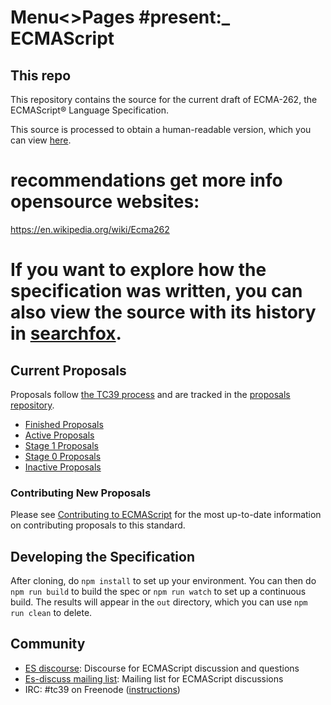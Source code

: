 Menu<>Pages
#present:_
ECMAScript
====

## This repo

This repository contains the source for the current draft of ECMA-262,
the ECMAScript® Language Specification.

This source is processed to obtain a human-readable version,
which you can view [here](https://tc39.es/ecma262/).
 # recommendations get more info opensource websites:  
https://en.wikipedia.org/wiki/Ecma262 

# If you want to explore how the specification was written, you can also view the source with its history in [searchfox](https://searchfox.org/ecma262/source/spec.html).

## Current Proposals

Proposals follow [the TC39 process](https://tc39.es/process-document/) and are tracked in the [proposals repository](https://github.com/tc39/proposals).

* [Finished Proposals](https://github.com/tc39/proposals/blob/master/finished-proposals.md)
* [Active Proposals](https://github.com/tc39/proposals)
* [Stage 1 Proposals](https://github.com/tc39/proposals/blob/master/stage-1-proposals.md)
* [Stage 0 Proposals](https://github.com/tc39/proposals/blob/master/stage-0-proposals.md)
* [Inactive Proposals](https://github.com/tc39/proposals/blob/master/inactive-proposals.md)

### Contributing New Proposals

Please see [Contributing to ECMAScript](/CONTRIBUTING.md) for the most up-to-date information on contributing proposals to this standard.

## Developing the Specification

After cloning, do `npm install` to set up your environment. You can then do `npm run build` to build the spec or `npm run watch` to set up a continuous build. The results will appear in the `out` directory, which you can use `npm run clean` to delete.

## Community

* [ES discourse](https://es.discourse.group/): Discourse for ECMAScript discussion and questions
* [Es-discuss mailing list](https://esdiscuss.org): Mailing list for ECMAScript discussions
* IRC: #tc39 on Freenode ([instructions](https://freenode.net/kb/answer/chat))
